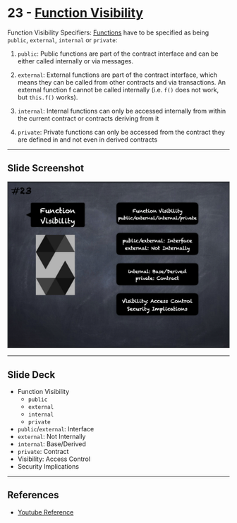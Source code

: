 # 23 - [Function Visibility](Function%20Visibility.md)
Function Visibility Specifiers: [Functions](Functions.md) have to be specified as being `public`, `external`, `internal` or `private`:

1. `public`: Public functions are part of the contract interface and can be either called internally or via messages. 
    
2. `external`: External functions are part of the contract interface, which means they can be called from other contracts and via transactions. An external function f cannot be called internally (i.e. `f()` does not work, but `this.f()` works).
    
3. `internal`: Internal functions can only be accessed internally from within the current contract or contracts deriving from it
    
4. `private`: Private functions can only be accessed from the contract they are defined in and not even in derived contracts

___
## Slide Screenshot
![023.png](../../images/2.Solidity%20101/023.png)
___
## Slide Deck
- Function Visibility
	- `public`
	- `external`
	- `internal`
	- `private`
- `public`/`external`: Interface
- `external`: Not Internally
- `internal`: Base/Derived
- `private`: Contract
- Visibility: Access Control
- Security Implications
___
## References
- [Youtube Reference](https://youtu.be/TCl1IcGl_3I?t=255)


